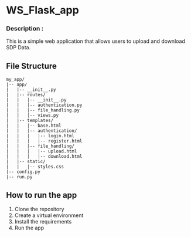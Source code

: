 # WS_Flask_app

### Description : 
This is a simple web application that allows users to upload and download SDP Data.

## File Structure 

```
my_app/
|-- app/
|   |-- __init__.py
|   |-- routes/
|   |   |-- __init__.py
|   |   |-- authentication.py
|   |   |-- file_handling.py
|   |   |-- views.py
|   |-- templates/
|   |   |-- base.html
|   |   |-- authentication/
|   |   |   |-- login.html
|   |   |   |-- register.html
|   |   |-- file_handling/
|   |   |   |-- upload.html
|   |   |   |-- download.html
|   |-- static/
|   |   |-- styles.css
|-- config.py
|-- run.py

```

## How to run the app

1. Clone the repository
2. Create a virtual environment
3. Install the requirements
4. Run the app